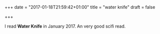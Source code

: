 +++
date = "2017-01-18T21:59:42+01:00"
title = "water knife"
draft = false

+++

I read **Water Knife** in January 2017. An very good scifi read.